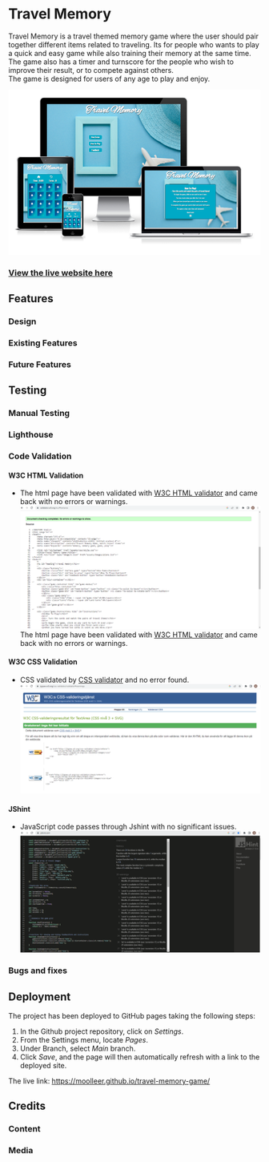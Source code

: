 # Travel Memory

Travel Memory is a travel themed memory game where the user should pair together different items related to traveling. 
Its for people who wants to play a quick and easy game while also training their memory at the same time. The game also has a timer and turnscore for the people who wish to improve their result, or to compete against others.  
The game is designed for users of any age to play and enjoy. 

![Responsive Mockup](docs/README-images/am-i-responsive-pp2.png)

### [View the live website here](https://moolleer.github.io/travel-memory-game/)

## Features

### Design

### Existing Features

### Future Features

## Testing
### Manual Testing

### Lighthouse

### Code Validation
#### W3C HTML Validation
- The html page have been validated with [W3C HTML validator](https://validator.w3.org/) and came back with no errors or warnings.
![HTML validation](docs/README-images/html-validator.png)
The html page have been validated with [W3C HTML validator](https://validator.w3.org/) and came back with no errors or warnings.

#### W3C CSS Validation
- CSS validated by [CSS validator](https://jigsaw.w3.org/css-validator/) and no error found.
![HTML validation](docs/README-images/css-validator.png)


#### JShint
- JavaScript code passes through Jshint with no significant issues.
![JShint](docs/README-images/jshint.png)


### Bugs and fixes

## Deployment

The project has been deployed to GitHub pages taking the following steps:

1) In the Github project repository, click on _Settings_.
2) From the Settings menu, locate _Pages_.
3) Under Branch, select _Main_ branch.
4) Click _Save_, and the page will then automatically refresh with a link to the deployed site.

The live link: https://moolleer.github.io/travel-memory-game/

## Credits

### Content

### Media
